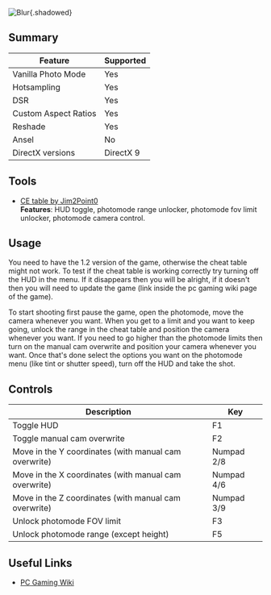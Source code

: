 ![Blur](Images\blur.png "Shot by Draven Redgrave"){.shadowed}
 
## Summary
 
Feature | Supported
--|--
Vanilla Photo Mode | Yes
Hotsampling | Yes
DSR | Yes
Custom Aspect Ratios | Yes
Reshade | Yes
Ansel | No
DirectX versions | DirectX 9
 
## Tools
 
* [CE table by Jim2Point0](..\CheatTables\Blur.CT)  
**Features**: HUD toggle, photomode range unlocker, photomode fov limit unlocker, photomode camera control.
 
 
## Usage
 
You need to have the 1.2 version of the game, otherwise the cheat table might not work. To test if the cheat table is working correctly try turning off the HUD in the menu. If it disappears then you will be alright, if it doesn't then you will need to update the game (link inside the pc gaming wiki page of the game).
 
To start shooting first pause the game, open the photomode, move the camera whenever you want. When you get to a limit and you want to keep going, unlock the range in the cheat table and position the camera whenever you want. If you need to go higher than the photomode limits then turn on the manual cam overwrite and position your camera whenever you want. Once that's done select the options you want on the photomode menu (like tint or shutter speed), turn off the HUD and take the shot.

## Controls

Description | Key
--|--
Toggle HUD |F1
Toggle manual cam overwrite |F2
Move in the Y coordinates (with manual cam overwrite) | Numpad 2/8 
Move in the X coordinates (with manual cam overwrite) | Numpad 4/6 
Move in the Z coordinates (with manual cam overwrite) | Numpad 3/9 
Unlock photomode FOV limit |F3
Unlock photomode range (except height) |F5

 
## Useful Links
 
* [PC Gaming Wiki](https://www.pcgamingwiki.com/wiki/Blur)
